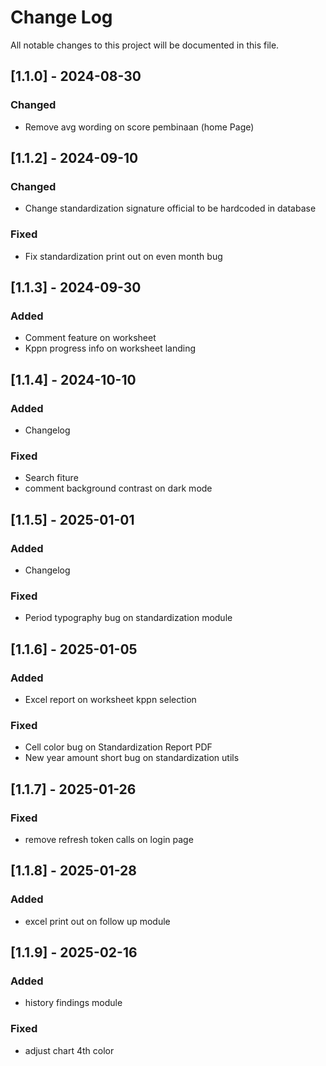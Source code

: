 # Change Log
All notable changes to this project will be documented in this file.
 
## [1.1.0] - 2024-08-30

### Changed
- Remove avg wording on score pembinaan (home Page)

## [1.1.2] - 2024-09-10

### Changed
- Change standardization signature official to be hardcoded in database
### Fixed
- Fix standardization print out on even month bug

## [1.1.3] - 2024-09-30
 
### Added
- Comment feature on worksheet
- Kppn progress info on worksheet landing

## [1.1.4] - 2024-10-10

### Added
- Changelog
 
### Fixed
- Search fiture
- comment background contrast on dark mode

## [1.1.5] - 2025-01-01

### Added
- Changelog
 
### Fixed
- Period typography bug on standardization module


## [1.1.6] - 2025-01-05

### Added
- Excel report on worksheet kppn selection
 
### Fixed
- Cell color bug on Standardization Report PDF
- New year amount short bug on standardization utils

## [1.1.7] - 2025-01-26

### Fixed
- remove refresh token calls on login page

## [1.1.8] - 2025-01-28

### Added
- excel print out on follow up module

## [1.1.9] - 2025-02-16

### Added
- history findings module

### Fixed
- adjust chart 4th color


 